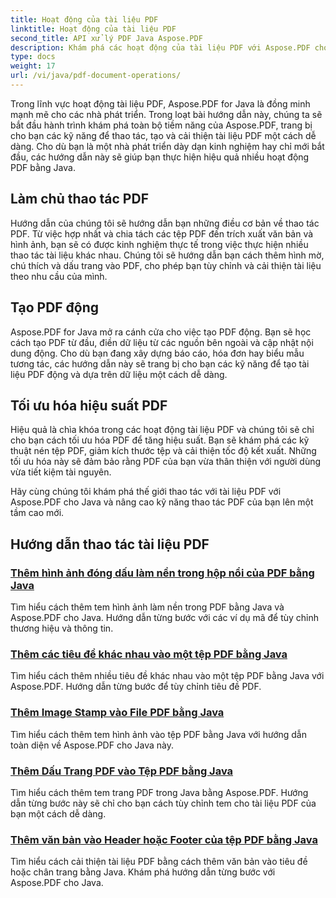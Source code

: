 ```yaml
---
title: Hoạt động của tài liệu PDF
linktitle: Hoạt động của tài liệu PDF
second_title: API xử lý PDF Java Aspose.PDF
description: Khám phá các hoạt động của tài liệu PDF với Aspose.PDF cho Java. Học cách thao tác, tạo và cải thiện PDF một cách liền mạch trong Java.
type: docs
weight: 17
url: /vi/java/pdf-document-operations/
---
```


Trong lĩnh vực hoạt động tài liệu PDF, Aspose.PDF for Java là đồng minh mạnh mẽ cho các nhà phát triển. Trong loạt bài hướng dẫn này, chúng ta sẽ bắt đầu hành trình khám phá toàn bộ tiềm năng của Aspose.PDF, trang bị cho bạn các kỹ năng để thao tác, tạo và cải thiện tài liệu PDF một cách dễ dàng. Cho dù bạn là một nhà phát triển dày dạn kinh nghiệm hay chỉ mới bắt đầu, các hướng dẫn này sẽ giúp bạn thực hiện hiệu quả nhiều hoạt động PDF bằng Java.

## Làm chủ thao tác PDF

Hướng dẫn của chúng tôi sẽ hướng dẫn bạn những điều cơ bản về thao tác PDF. Từ việc hợp nhất và chia tách các tệp PDF đến trích xuất văn bản và hình ảnh, bạn sẽ có được kinh nghiệm thực tế trong việc thực hiện nhiều thao tác tài liệu khác nhau. Chúng tôi sẽ hướng dẫn bạn cách thêm hình mờ, chú thích và dấu trang vào PDF, cho phép bạn tùy chỉnh và cải thiện tài liệu theo nhu cầu của mình.

## Tạo PDF động

Aspose.PDF for Java mở ra cánh cửa cho việc tạo PDF động. Bạn sẽ học cách tạo PDF từ đầu, điền dữ liệu từ các nguồn bên ngoài và cập nhật nội dung động. Cho dù bạn đang xây dựng báo cáo, hóa đơn hay biểu mẫu tương tác, các hướng dẫn này sẽ trang bị cho bạn các kỹ năng để tạo tài liệu PDF động và dựa trên dữ liệu một cách dễ dàng.

## Tối ưu hóa hiệu suất PDF

Hiệu quả là chìa khóa trong các hoạt động tài liệu PDF và chúng tôi sẽ chỉ cho bạn cách tối ưu hóa PDF để tăng hiệu suất. Bạn sẽ khám phá các kỹ thuật nén tệp PDF, giảm kích thước tệp và cải thiện tốc độ kết xuất. Những tối ưu hóa này sẽ đảm bảo rằng PDF của bạn vừa thân thiện với người dùng vừa tiết kiệm tài nguyên.

Hãy cùng chúng tôi khám phá thế giới thao tác với tài liệu PDF với Aspose.PDF cho Java và nâng cao kỹ năng thao tác PDF của bạn lên một tầm cao mới.

## Hướng dẫn thao tác tài liệu PDF
### [Thêm hình ảnh đóng dấu làm nền trong hộp nổi của PDF bằng Java](./add-image-stamp-as-background-in-floating-box-of-pdf-using-java/)
Tìm hiểu cách thêm tem hình ảnh làm nền trong PDF bằng Java và Aspose.PDF cho Java. Hướng dẫn từng bước với các ví dụ mã để tùy chỉnh thương hiệu và thông tin.
### [Thêm các tiêu đề khác nhau vào một tệp PDF bằng Java](./adding-different-headers-in-one-pdf-file-using-java/)
Tìm hiểu cách thêm nhiều tiêu đề khác nhau vào một tệp PDF bằng Java với Aspose.PDF. Hướng dẫn từng bước để tùy chỉnh tiêu đề PDF.
### [Thêm Image Stamp vào File PDF bằng Java](./adding-image-stamp-in-pdf-file-using-java/)
Tìm hiểu cách thêm tem hình ảnh vào tệp PDF bằng Java với hướng dẫn toàn diện về Aspose.PDF cho Java này.
### [Thêm Dấu Trang PDF vào Tệp PDF bằng Java](./adding-pdf-page-stamp-in-pdf-file-using-java/)
Tìm hiểu cách thêm tem trang PDF trong Java bằng Aspose.PDF. Hướng dẫn từng bước này sẽ chỉ cho bạn cách tùy chỉnh tem cho tài liệu PDF của bạn một cách dễ dàng.
### [Thêm văn bản vào Header hoặc Footer của tệp PDF bằng Java](./adding-text-in-header-or-footer-of-pdf-file-using-java/)
Tìm hiểu cách cải thiện tài liệu PDF bằng cách thêm văn bản vào tiêu đề hoặc chân trang bằng Java. Khám phá hướng dẫn từng bước với Aspose.PDF cho Java.